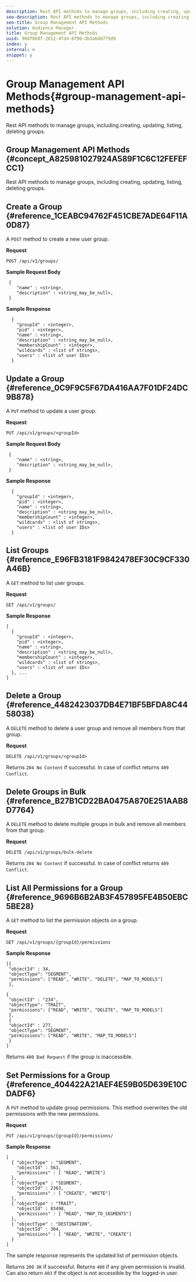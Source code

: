 ```yaml
---
description: Rest API methods to manage groups, including creating, updating, listing, deleting groups.
seo-description: Rest API methods to manage groups, including creating, updating, listing, deleting groups.
seo-title: Group Management API Methods
solution: Audience Manager
title: Group Management API Methods
uuid: 90df068f-2012-4fd4-8f90-db3a640779d9
index: y
internal: n
snippet: y
---
```


# Group Management API Methods{#group-management-api-methods}

Rest API methods to manage groups, including creating, updating, listing, deleting groups.

## Group Management API Methods {#concept_A825981027924A589F1C6C12FEFEFCC1}

Rest API methods to manage groups, including creating, updating, listing, deleting groups.

<!-- 

c_rest_api_user_man_group.xml

 -->

## Create a Group {#reference_1CEABC94762F451CBE7ADE64F11A0D87}

A `POST` method to create a new user group.

<!-- 

r_rest_api_group_create.xml

 -->

**Request**

`POST /api/v1/groups/`

**Sample Request Body**

```
 {
    "name" : <string>,
    "description" : <string_may_be_null>,
 }
```

**Sample Response**

```
  {
    "groupId" : <integer>,
    "pid" : <integer>,
    "name" : <string>,
    "description" : <string_may_be_null>,
    "membershipCount" : <integer>,
    "wildcards" : <list of strings>,
    "users" : <list of user IDs>
  }
```

## Update a Group {#reference_0C9F9C5F67DA416AA7F01DF24DC9B878}

A `PUT` method to update a user group.

<!-- 

r_rest_api_group_update.xml

 -->

**Request**

`PUT /api/v1/groups/<groupId>`

**Sample Request Body**

```
 {
    "name" : <string>,
    "description" : <string_may_be_null>,
 }
```

**Sample Response**

```
  {
    "groupId" : <integer>,
    "pid" : <integer>,
    "name" : <string>,
    "description" : <string_may_be_null>,
    "membershipCount" : <integer>,
    "wildcards" : <list of strings>,
    "users" : <list of user IDs>
  }
```

## List Groups {#reference_E96FB3181F9842478EF30C9CF330A46B}

A `GET` method to list user groups.

<!-- 

r_rest_api_group_list.xml

 -->

**Request**

`GET /api/v1/groups/`

**Sample Response**

```
[
  { 
    "groupId" : <integer>,
    "pid" : <integer>,
    "name" : <string>,
    "description" : <string_may_be_null>,
    "membershipCount" : <integer>,
    "wildcards" : <list of strings>,
    "users" : <list of user IDs>
  }, ...
]
```

## Delete a Group {#reference_4482423037DB4E71BF5BFDA8C4458038}

A `DELETE` method to delete a user group and remove all members from that group.

<!-- 

r_rest_api_group_delete.xml

 -->

**Request**

`DELETE /api/v1/groups/<groupId>`

Returns `204 No Content` if successful. In case of conflict returns `409 Conflict`. 

## Delete Groups in Bulk {#reference_B27B1CD22BA0475A870E251AAB8D7764}

A `DELETE` method to delete multiple groups in bulk and remove all members from that group.

<!-- 

r_rest_api_group_delete_bulk.xml

 -->

**Request**

`DELETE /api/v1/groups/bulk-delete`

Returns `204 No Content` if successful. In case of conflict returns `409 Conflict`. 

## List All Permissions for a Group {#reference_9696B6B2AB3F457895FE4B50EBC5BE28}

A `GET` method to list the permission objects on a group.

<!-- 

r_rest_api_perm_list_group.xml

 -->

**Request**

`GET /api/v1/groups/{groupId}/permissions`

**Sample Response**

```
[{
 "objectId" : 34,
 "objectType": "SEGMENT",
 "permissions": ["READ", "WRITE", "DELETE", "MAP_TO_MODELS"]
 },

{
 "objectId" : "234",
 "objectType": "TRAIT",
 "permissions": ["READ", "WRITE", "DELETE", "MAP_TO_MODELS"]
 },
 {
 "objectId" : 277,
 "objectType": "SEGMENT",
 "permissions": ["READ", "WRITE", "MAP_TO_MODELS"]
 }
]
```

Returns `400 Bad Request` if the group is inaccessible. 

## Set Permissions for a Group {#reference_404422A21AEF4E59B05D639E10CDADF6}

A `PUT` method to update group permissions. This method overwrites the old permissions with the new permissions.

<!-- 

r_rest_api_perm_set.xml

 -->

**Request**

`PUT /api/v1/groups/{groupId}/permissions/`

**Sample Response**

```
[ 
  { "objectType" : "SEGMENT",
    "objectId" : 563,
    "permissions" : [ "READ", "WRITE"]
  },
  { "objectType" : "SEGMENT",
    "objectId" : 2363,
    "permissions" : [ "CREATE", "WRITE"]
  },
  { "objectType" : "TRAIT",
    "objectId" : 83498,
    "permissions" : [ "READ", "MAP_TO_SEGMENTS"]
  },
  { "objectType" : "DESTINATION",
    "objectId" : 304,
    "permissions" : [ "READ", "WRITE", "CREATE"]
  }
]
```

The sample response represents the updated list of permission objects.

Returns `200 OK` if successful. Returns `400` if any given permission is invalid. Can also return `403` if the object is not accessible by the logged-in user. 
